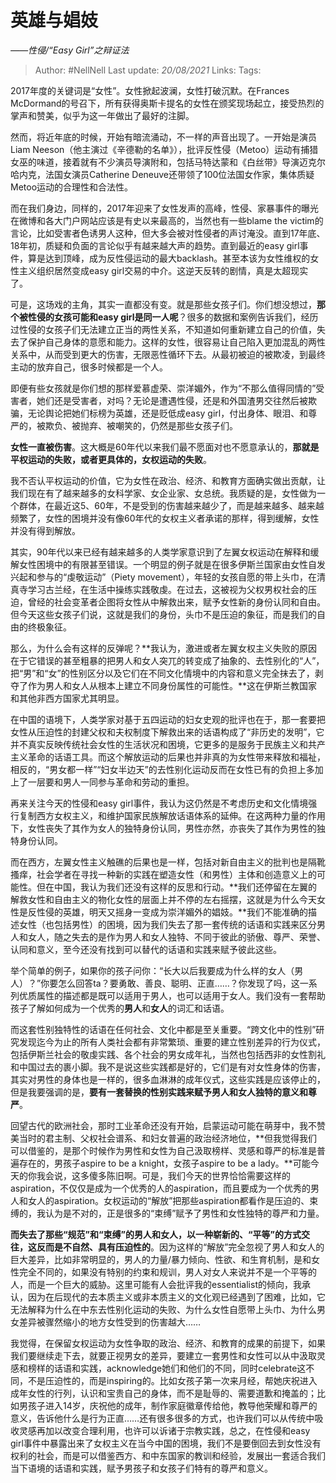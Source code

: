 # 英雄与娼妓
*——性侵/“Easy Girl”之辩证法*

> Author: #NellNell 
> Last update: *20/08/2021* 
> Links:
> Tags: 

2017年度的关键词是“女性”。女性掀起波澜，女性打破沉默。在Frances McDormand的号召下，所有获得奥斯卡提名的女性在颁奖现场起立，接受热烈的掌声和赞美，似乎为这一年做出了最好的注脚。

然而，将近年底的时候，开始有暗流涌动，不一样的声音出现了。一开始是演员Liam Neeson（他主演过《辛德勒的名单》），批评反性侵（Metoo）运动有捕猎女巫的味道，接着就有不少演员导演附和，包括马特达蒙和《白丝带》导演迈克尔哈内克，法国女演员Catherine Deneuve还带领了100位法国女作家，集体质疑Metoo运动的合理性和合法性。

而在我们身边，同样的，2017年迎来了女性发声的高峰，性侵、家暴事件的曝光在微博和各大门户网站应该是有史以来最高的，当然也有一些blame the victim的言论，比如受害者色诱男人这种，但大多会被对性侵者的声讨淹没。直到17年底、18年初，质疑和负面的言论似乎有越来越大声的趋势。直到最近的easy girl事件，算是达到顶峰，成为反性侵运动的最大backlash。甚至本该为女性维权的女性主义组织居然变成easy girl交易的中介。这逆天反转的剧情，真是太超现实了。

可是，这场戏的主角，其实一直都没有变。就是那些女孩子们。你们想没想过，**那个被性侵的女孩可能和easy girl是同一人呢**？很多的数据和案例告诉我们，经历过性侵的女孩子们无法建立正当的两性关系，不知道如何重新建立自己的价值，失去了保护自己身体的意愿和能力。这样的女性，很容易让自己陷入更加混乱的两性关系中，从而受到更大的伤害，无限恶性循环下去。从最初被迫的被欺凌，到最终主动的放弃自己，很多时候都是一个人。

即便有些女孩就是你们想的那样爱慕虚荣、崇洋媚外，作为“不那么值得同情的”受害者，她们还是受害者，对吗？无论是遭遇性侵，还是和外国渣男交往然后被欺骗，无论舆论把她们标榜为英雄，还是贬低成easy girl，付出身体、眼泪、和尊严的，被欺负、被抛弃、被嘲笑的，仍然是那些女孩子们。

**女性一直被伤害**。这大概是60年代以来我们最不愿面对也不愿意承认的，**那就是平权运动的失败，或者更具体的，女权运动的失败**。

我不否认平权运动的价值，它为女性在政治、经济、和教育方面确实做出贡献，让我们现在有了越来越多的女科学家、女企业家、女总统。我质疑的是，女性做为一个群体，在最近这5、60年，不是受到的伤害越来越少了，而是越来越多、越来越频繁了，女性的困境并没有像60年代的女权主义者承诺的那样，得到缓解，女性并没有得到解放。

其实，90年代以来已经有越来越多的人类学家意识到了左翼女权运动在解释和缓解女性困境中的有限甚至错误。一个明显的例子就是在很多伊斯兰国家由女性自发兴起和参与的“虔敬运动”（Piety movement），年轻的女孩自愿的带上头巾，在清真寺学习古兰经，在生活中操练实践敬虔。在过去，这被视为父权男权社会的压迫，曾经的社会变革者企图将女性从中解救出来，赋予女性新的身份认同和自由。但今天这些女孩子们说，这就是我们的身份，头巾不是压迫的象征，而是我们的自由的终极象征。

那么，为什么会有这样的反弹呢？**我认为，激进或者左翼女权主义失败的原因在于它错误的甚至粗暴的把男人和女人突兀的转变成了抽象的、去性别化的“人”，把“男”和“女”的性别区分以及它们在不同文化情境中的内容和意义完全抹去了，剥夺了作为男人和女人从根本上建立不同身份属性的可能性。**这在伊斯兰教国家和其他非西方国家尤其明显。

在中国的语境下，人类学家对基于五四运动的妇女史观的批评也在于，那一套要把女性从压迫性的封建父权和夫权制度下解救出来的话语构成了“非历史的发明”，它并不真实反映传统社会女性的生活状况和困境，它更多的是服务于民族主义和共产主义革命的话语工具。而这个解放运动的后果也并非真的为女性带来释放和福祉，相反的，“男女都一样”“妇女半边天”的去性别化运动反而在女性已有的负担上多加上了一层要和男人一同参与革命和劳动的重担。

再来关注今天的性侵和easy girl事件，我认为这仍然是不考虑历史和文化情境强行复制西方女权主义，和维护国家民族解放话语体系的延伸。在这两种力量的作用下，女性丧失了其作为女人的独特身份认同，男性亦然，亦丧失了其作为男性的独特身份认同。

而在西方，左翼女性主义触礁的后果也是一样，包括对新自由主义的批判也是隔靴搔痒，社会学者在寻找一种新的实践在塑造女性（和男性）主体和创造意义上的可能性。但在中国，我认为我们还没有这样的反思和行动。**我们还停留在左翼的解救女性和自由主义的物化女性的层面上并不停的左右摇摆，这就是为什么今天女性是反性侵的英雄，明天又摇身一变成为崇洋媚外的娼妓。**我们不能准确的描述女性（也包括男性）的困境，因为我们失去了那一套传统的话语和实践来区分男人和女人，随之失去的是作为男人和女人独特、不同于彼此的骄傲、尊严、荣誉、认同和意义，至今还没有找到可以替代的话语和实践来赋予彼此这些。

举个简单的例子，如果你的孩子问你：“长大以后我要成为什么样的女人（男人）？”你要怎么回答ta？要勇敢、善良、聪明、正直……？你发现了吗，这一系列优质属性的描述都是既可以适用于男人，也可以适用于女人。我们没有一套帮助孩子了解如何成为一个优秀的**男人**和**女人**的词汇和话语。

而这套性别独特性的话语在任何社会、文化中都是至关重要。“跨文化中的性别”研究发现迄今为止的所有人类社会都有非常繁琐、重要的建立性别差异的行为仪式，包括伊斯兰社会的敬虔实践、各个社会的男女成年礼，当然也包括西非的女性割礼和中国过去的裹小脚。我不是说这些实践都是好的，它们是有对女性身体的伤害，其实对男性的身体也是一样的，很多血淋淋的成年仪式，这些实践是应该停止的，但是我要强调的是，**要有一套替换的性别实践来赋予男人和女人独特的意义和尊严**。

回望古代的欧洲社会，那时工业革命还没有开始，启蒙运动可能在萌芽中，我不赞美当时的君主制、父权社会谱系、和妇女普遍的政治经济地位，**但我觉得我们可以借鉴的，是那个时候作为男性和女性为自己汲取榜样、灵感和尊严的标准是普遍存在的，男孩子aspire to be a knight，女孩子aspire to be a lady。**可能今天的你我会说，这多傻多陈旧啊。可是，我们今天的世界恰恰需要这样的aspiration，不仅仅是成为一个优秀的人的aspiration，而且要成为一个优秀的男人和女人的aspiration。女权运动的“解放”把那些aspiration都看作是压迫的、束缚的，我认为是不对的，正是很多的“束缚”赋予了男性和女性独特的尊严和力量。

**而失去了那些“规范”和“束缚”的男人和女人，以一种崭新的、“平等”的方式交往，这反而是不自然、具有压迫性的**。因为这样的“解放”完全忽视了男人和女人的巨大差异，比如非常明显的，男人的力量/暴力倾向、性欲、和生育机制，是和女性完全不同的，如果没有特别的约束和规训，男人对女人来说并不是一个平等的人，而是一个巨大的威胁。这里可能有人会批评我的essentialist的倾向，我承认，因为在后现代的去本质主义或非本质主义的文化观已经遇到了困难，比如，它无法解释为什么在中东去性别化运动的失败、为什么女性自愿带上头巾、为什么男女差异被骤然缩小的地方女性受到的伤害越大……

我觉得，在保留女权运动为女性争取的政治、经济、和教育的成果的前提下，如果我们要继续走下去，就要正视男女的差异，要建立一套男性和女性可以从中汲取灵感和榜样的话语和实践，acknowledge她们和他们的不同，同时celebrate这不同，不是压迫性的，而是inspiring的。比如女孩子第一次来月经，帮她庆祝进入成年女性的行列，认识和宝贵自己的身体，而不是耻辱的、需要道歉和掩盖的；比如男孩子进入14岁，庆祝他的成年，制作家庭徽章传给他，教导他荣耀和尊严的意义，告诉他什么是行为正直……还有很多很多的方式，也许我们可以从传统中吸收灵感再加以改变合理利用，也许可以诉诸于宗教实践，总之，在性侵和easy girl事件中暴露出来了女权主义在当今中国的困境，我们不是要倒回去到女性没有权利的社会，而是可以借鉴西方、和中东国家的教训和经验，发展出一套适合我们当下语境的话语和实践，赋予男孩子和女孩子们特有的尊严和意义。